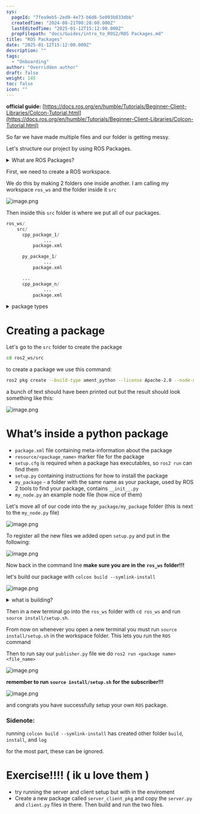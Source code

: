 ```yaml
---
sys:
  pageId: "7fea9eb5-2ed9-4e73-b6d6-5e093b833dbb"
  createdTime: "2024-08-21T00:28:00.000Z"
  lastEditedTime: "2025-01-12T15:12:00.000Z"
  propFilepath: "docs/Guides/intro_to_ROS2/ROS Packages.md"
title: "ROS Packages"
date: "2025-01-12T15:12:00.000Z"
description: ""
tags:
  - "Onboarding"
author: "Overridden author"
draft: false
weight: 145
toc: false
icon: ""
---
```


**official guide:** [https://docs.ros.org/en/humble/Tutorials/Beginner-Client-Libraries/Colcon-Tutorial.html](https://docs.ros.org/en/humble/Tutorials/Beginner-Client-Libraries/Colcon-Tutorial.html)

So far we have made multiple files and our folder is getting messy.

Let's structure our project by using ROS Packages.

<details>

<summary>What are ROS Packages?</summary>

ROS Packages are, as the name implies, packages of code that are highly sharable between ROS developers.

They consist of a folder, `package.xml` file, and source code

```python
      cpp_package_1/
		      ... imagine much code files here ..
          package.xml
```

</details>

First, we need to create a ROS workspace.

We do this by making 2 folders one inside another. I am calling my workspace `ros_ws` and the folder inside it `src`

![image.png](https://prod-files-secure.s3.us-west-2.amazonaws.com/d518164a-d88e-44d1-a4ee-3adb3bd8bce0/70706947-fd18-4537-a67b-e12946812d31/image.png?X-Amz-Algorithm=AWS4-HMAC-SHA256&X-Amz-Content-Sha256=UNSIGNED-PAYLOAD&X-Amz-Credential=ASIAZI2LB466X26BCFKJ%2F20250508%2Fus-west-2%2Fs3%2Faws4_request&X-Amz-Date=20250508T081218Z&X-Amz-Expires=3600&X-Amz-Security-Token=IQoJb3JpZ2luX2VjEMj%2F%2F%2F%2F%2F%2F%2F%2F%2F%2FwEaCXVzLXdlc3QtMiJHMEUCIECPrA4gQ7pN4UQMkghu9P33nsDd3m60ATISTP6xsYV2AiEAmFUm1%2BF1o3qPuVyjR9c04iqYUEiXw9xS%2FPUBS5Cow80q%2FwMIcRAAGgw2Mzc0MjMxODM4MDUiDAu%2BL9OOAyCdMXgRjyrcAxyg3SQi5sLo8W5vTKfXoQ4zwuD2%2FYKFuX6nSehfG4cdgLQN4Yf2nfSnD6nwB5vxpHYiI1JGryRAUMpjeFLEZHPU86pfIXOLatkjKjtm2MkaEazsLhCnsAQLafnrQKADZffMScA5np7t6xolvyrhAe1%2FXfBCRW%2BuCpDgJ1zEM%2FJHl0qYC6xl1wQ17bwjbxdDt0OJWGl5f%2B0a8BDdA%2BsxPL7vs%2FAcoufzO82leDoqH24XdMEEXMzvLgNBrb2duVK4Z%2B5NbL9KSMtgmIvG1f3ptxXGJpPcwu6bDOe53ssf9OMRyIfRUYbos7%2B%2F2OxSzvy7fAYiaQAMZ3gBumrKmO9BAZO9pNYHY4BIkFh7MINVTAzRNZfdaUdapEWPuoLE98V7aK3wQj1hfuAfFtqHEBO8LqdIfuy13eJ0I3b2N89gkiyfN3DK8PaKOKSSyfrzZOZD6ZvzR93tYd6tYd98V1JVMvcBkercwhfSV0v4sWyta%2Fs5QMEEIGXfQI%2BghnGIQqNtvieEO%2Bc737q%2FjeLpdeZUOtQ2zb6KjBrKVJNXbiy8itislmtPpUky1usrr3ukycsIu265NfY8fLsSROJLVKgpf2jZgalUYHzeO9GJgPl8r0Vyrn6gscKVmcpdsu20MK%2FF8cAGOqUBmzrmyD8ruNBv0GUTl2VurjCxT%2BrGQbDEi0FUr8AkvykvyZCevxgLFMFihf8B%2FdZhr4PWc%2FySh3RSNoxKzNvSsh5snCj5NrJJhdowTP7VfId%2FjbJhXOYxzFUgbnSYLoeLoZ7Uu8V%2FrsTvajDxTZJwz3QQROFRD3MVx1bw5NvqupjJJl1g6rgak15RpdDZ1q1R61esa%2B2IQtz4I35vEOdAs8isGKf5&X-Amz-Signature=5f58fb0e5bee88bc6782ce584fccfca74baeefa82c1e9a13aa8478c291f889f8&X-Amz-SignedHeaders=host&x-id=GetObject)

Then inside this `src` folder is where we put all of our packages.

```python
ros_ws/
    src/
      cpp_package_1/
		      ...
          package.xml

      py_package_1/
		      ...
          package.xml

      ...
      cpp_package_n/
		      ...
          package.xml

```

<details>

<summary>package types</summary>

packages can be either `C++` or python.

the intern file structure is different for each but for this guide we will stick to creating python packages

</details>

# Creating a package

Let's go to the `src` folder to create the package

```bash
cd ros2_ws/src
```

to create a package we use this command:

```bash
ros2 pkg create --build-type ament_python --license Apache-2.0 --node-name my_node my_package
```

a bunch of text should have been printed out but the result should look something like this:

![image.png](https://prod-files-secure.s3.us-west-2.amazonaws.com/d518164a-d88e-44d1-a4ee-3adb3bd8bce0/e6cf1e3f-8512-4a3e-b131-079f800bf3e8/image.png?X-Amz-Algorithm=AWS4-HMAC-SHA256&X-Amz-Content-Sha256=UNSIGNED-PAYLOAD&X-Amz-Credential=ASIAZI2LB466X26BCFKJ%2F20250508%2Fus-west-2%2Fs3%2Faws4_request&X-Amz-Date=20250508T081218Z&X-Amz-Expires=3600&X-Amz-Security-Token=IQoJb3JpZ2luX2VjEMj%2F%2F%2F%2F%2F%2F%2F%2F%2F%2FwEaCXVzLXdlc3QtMiJHMEUCIECPrA4gQ7pN4UQMkghu9P33nsDd3m60ATISTP6xsYV2AiEAmFUm1%2BF1o3qPuVyjR9c04iqYUEiXw9xS%2FPUBS5Cow80q%2FwMIcRAAGgw2Mzc0MjMxODM4MDUiDAu%2BL9OOAyCdMXgRjyrcAxyg3SQi5sLo8W5vTKfXoQ4zwuD2%2FYKFuX6nSehfG4cdgLQN4Yf2nfSnD6nwB5vxpHYiI1JGryRAUMpjeFLEZHPU86pfIXOLatkjKjtm2MkaEazsLhCnsAQLafnrQKADZffMScA5np7t6xolvyrhAe1%2FXfBCRW%2BuCpDgJ1zEM%2FJHl0qYC6xl1wQ17bwjbxdDt0OJWGl5f%2B0a8BDdA%2BsxPL7vs%2FAcoufzO82leDoqH24XdMEEXMzvLgNBrb2duVK4Z%2B5NbL9KSMtgmIvG1f3ptxXGJpPcwu6bDOe53ssf9OMRyIfRUYbos7%2B%2F2OxSzvy7fAYiaQAMZ3gBumrKmO9BAZO9pNYHY4BIkFh7MINVTAzRNZfdaUdapEWPuoLE98V7aK3wQj1hfuAfFtqHEBO8LqdIfuy13eJ0I3b2N89gkiyfN3DK8PaKOKSSyfrzZOZD6ZvzR93tYd6tYd98V1JVMvcBkercwhfSV0v4sWyta%2Fs5QMEEIGXfQI%2BghnGIQqNtvieEO%2Bc737q%2FjeLpdeZUOtQ2zb6KjBrKVJNXbiy8itislmtPpUky1usrr3ukycsIu265NfY8fLsSROJLVKgpf2jZgalUYHzeO9GJgPl8r0Vyrn6gscKVmcpdsu20MK%2FF8cAGOqUBmzrmyD8ruNBv0GUTl2VurjCxT%2BrGQbDEi0FUr8AkvykvyZCevxgLFMFihf8B%2FdZhr4PWc%2FySh3RSNoxKzNvSsh5snCj5NrJJhdowTP7VfId%2FjbJhXOYxzFUgbnSYLoeLoZ7Uu8V%2FrsTvajDxTZJwz3QQROFRD3MVx1bw5NvqupjJJl1g6rgak15RpdDZ1q1R61esa%2B2IQtz4I35vEOdAs8isGKf5&X-Amz-Signature=8ca4ae23de8157779d149699b5ad6d478da93290c3fbb353a75b3ddd8399d17e&X-Amz-SignedHeaders=host&x-id=GetObject)

# What’s inside a python package

- `package.xml` file containing meta-information about the package
- `resource/<package_name>` marker file for the package
- `setup.cfg` is required when a package has executables, so `ros2 run` can find them
- `setup.py` containing instructions for how to install the package
- `my_package` - a folder with the same name as your package, used by ROS 2 tools to find your package, contains `__init__.py`
- `my_node.py` an example node file (how nice of them)

Let's move all of our code into the `my_package/my_package` folder (this is next to the `my_node.py` file)

![image.png](https://prod-files-secure.s3.us-west-2.amazonaws.com/d518164a-d88e-44d1-a4ee-3adb3bd8bce0/9ce58f11-0da9-4d3e-b86d-506a9685d378/image.png?X-Amz-Algorithm=AWS4-HMAC-SHA256&X-Amz-Content-Sha256=UNSIGNED-PAYLOAD&X-Amz-Credential=ASIAZI2LB466X26BCFKJ%2F20250508%2Fus-west-2%2Fs3%2Faws4_request&X-Amz-Date=20250508T081218Z&X-Amz-Expires=3600&X-Amz-Security-Token=IQoJb3JpZ2luX2VjEMj%2F%2F%2F%2F%2F%2F%2F%2F%2F%2FwEaCXVzLXdlc3QtMiJHMEUCIECPrA4gQ7pN4UQMkghu9P33nsDd3m60ATISTP6xsYV2AiEAmFUm1%2BF1o3qPuVyjR9c04iqYUEiXw9xS%2FPUBS5Cow80q%2FwMIcRAAGgw2Mzc0MjMxODM4MDUiDAu%2BL9OOAyCdMXgRjyrcAxyg3SQi5sLo8W5vTKfXoQ4zwuD2%2FYKFuX6nSehfG4cdgLQN4Yf2nfSnD6nwB5vxpHYiI1JGryRAUMpjeFLEZHPU86pfIXOLatkjKjtm2MkaEazsLhCnsAQLafnrQKADZffMScA5np7t6xolvyrhAe1%2FXfBCRW%2BuCpDgJ1zEM%2FJHl0qYC6xl1wQ17bwjbxdDt0OJWGl5f%2B0a8BDdA%2BsxPL7vs%2FAcoufzO82leDoqH24XdMEEXMzvLgNBrb2duVK4Z%2B5NbL9KSMtgmIvG1f3ptxXGJpPcwu6bDOe53ssf9OMRyIfRUYbos7%2B%2F2OxSzvy7fAYiaQAMZ3gBumrKmO9BAZO9pNYHY4BIkFh7MINVTAzRNZfdaUdapEWPuoLE98V7aK3wQj1hfuAfFtqHEBO8LqdIfuy13eJ0I3b2N89gkiyfN3DK8PaKOKSSyfrzZOZD6ZvzR93tYd6tYd98V1JVMvcBkercwhfSV0v4sWyta%2Fs5QMEEIGXfQI%2BghnGIQqNtvieEO%2Bc737q%2FjeLpdeZUOtQ2zb6KjBrKVJNXbiy8itislmtPpUky1usrr3ukycsIu265NfY8fLsSROJLVKgpf2jZgalUYHzeO9GJgPl8r0Vyrn6gscKVmcpdsu20MK%2FF8cAGOqUBmzrmyD8ruNBv0GUTl2VurjCxT%2BrGQbDEi0FUr8AkvykvyZCevxgLFMFihf8B%2FdZhr4PWc%2FySh3RSNoxKzNvSsh5snCj5NrJJhdowTP7VfId%2FjbJhXOYxzFUgbnSYLoeLoZ7Uu8V%2FrsTvajDxTZJwz3QQROFRD3MVx1bw5NvqupjJJl1g6rgak15RpdDZ1q1R61esa%2B2IQtz4I35vEOdAs8isGKf5&X-Amz-Signature=a99da3e3d850bdb6927e8a687372f8f401390b1bf87e9351bc11e3f29891507e&X-Amz-SignedHeaders=host&x-id=GetObject)

To register all the new files we added open `setup.py` and put in the following:

![image.png](https://prod-files-secure.s3.us-west-2.amazonaws.com/d518164a-d88e-44d1-a4ee-3adb3bd8bce0/1cd7c262-4cae-4496-9d75-c178537d24a2/image.png?X-Amz-Algorithm=AWS4-HMAC-SHA256&X-Amz-Content-Sha256=UNSIGNED-PAYLOAD&X-Amz-Credential=ASIAZI2LB466X26BCFKJ%2F20250508%2Fus-west-2%2Fs3%2Faws4_request&X-Amz-Date=20250508T081218Z&X-Amz-Expires=3600&X-Amz-Security-Token=IQoJb3JpZ2luX2VjEMj%2F%2F%2F%2F%2F%2F%2F%2F%2F%2FwEaCXVzLXdlc3QtMiJHMEUCIECPrA4gQ7pN4UQMkghu9P33nsDd3m60ATISTP6xsYV2AiEAmFUm1%2BF1o3qPuVyjR9c04iqYUEiXw9xS%2FPUBS5Cow80q%2FwMIcRAAGgw2Mzc0MjMxODM4MDUiDAu%2BL9OOAyCdMXgRjyrcAxyg3SQi5sLo8W5vTKfXoQ4zwuD2%2FYKFuX6nSehfG4cdgLQN4Yf2nfSnD6nwB5vxpHYiI1JGryRAUMpjeFLEZHPU86pfIXOLatkjKjtm2MkaEazsLhCnsAQLafnrQKADZffMScA5np7t6xolvyrhAe1%2FXfBCRW%2BuCpDgJ1zEM%2FJHl0qYC6xl1wQ17bwjbxdDt0OJWGl5f%2B0a8BDdA%2BsxPL7vs%2FAcoufzO82leDoqH24XdMEEXMzvLgNBrb2duVK4Z%2B5NbL9KSMtgmIvG1f3ptxXGJpPcwu6bDOe53ssf9OMRyIfRUYbos7%2B%2F2OxSzvy7fAYiaQAMZ3gBumrKmO9BAZO9pNYHY4BIkFh7MINVTAzRNZfdaUdapEWPuoLE98V7aK3wQj1hfuAfFtqHEBO8LqdIfuy13eJ0I3b2N89gkiyfN3DK8PaKOKSSyfrzZOZD6ZvzR93tYd6tYd98V1JVMvcBkercwhfSV0v4sWyta%2Fs5QMEEIGXfQI%2BghnGIQqNtvieEO%2Bc737q%2FjeLpdeZUOtQ2zb6KjBrKVJNXbiy8itislmtPpUky1usrr3ukycsIu265NfY8fLsSROJLVKgpf2jZgalUYHzeO9GJgPl8r0Vyrn6gscKVmcpdsu20MK%2FF8cAGOqUBmzrmyD8ruNBv0GUTl2VurjCxT%2BrGQbDEi0FUr8AkvykvyZCevxgLFMFihf8B%2FdZhr4PWc%2FySh3RSNoxKzNvSsh5snCj5NrJJhdowTP7VfId%2FjbJhXOYxzFUgbnSYLoeLoZ7Uu8V%2FrsTvajDxTZJwz3QQROFRD3MVx1bw5NvqupjJJl1g6rgak15RpdDZ1q1R61esa%2B2IQtz4I35vEOdAs8isGKf5&X-Amz-Signature=38baaea8b61fa43b10eedf7d7a380b454e01ac22181e9e56f5e44b0847b52999&X-Amz-SignedHeaders=host&x-id=GetObject)

Now back in the command line **make sure you are in the** **`ros_ws`** **folder!!!**

let's build our package with `colcon build --symlink-install`

![image.png](https://prod-files-secure.s3.us-west-2.amazonaws.com/d518164a-d88e-44d1-a4ee-3adb3bd8bce0/2f2a0d27-b173-48fd-b189-5f5c0ce65619/image.png?X-Amz-Algorithm=AWS4-HMAC-SHA256&X-Amz-Content-Sha256=UNSIGNED-PAYLOAD&X-Amz-Credential=ASIAZI2LB466X26BCFKJ%2F20250508%2Fus-west-2%2Fs3%2Faws4_request&X-Amz-Date=20250508T081218Z&X-Amz-Expires=3600&X-Amz-Security-Token=IQoJb3JpZ2luX2VjEMj%2F%2F%2F%2F%2F%2F%2F%2F%2F%2FwEaCXVzLXdlc3QtMiJHMEUCIECPrA4gQ7pN4UQMkghu9P33nsDd3m60ATISTP6xsYV2AiEAmFUm1%2BF1o3qPuVyjR9c04iqYUEiXw9xS%2FPUBS5Cow80q%2FwMIcRAAGgw2Mzc0MjMxODM4MDUiDAu%2BL9OOAyCdMXgRjyrcAxyg3SQi5sLo8W5vTKfXoQ4zwuD2%2FYKFuX6nSehfG4cdgLQN4Yf2nfSnD6nwB5vxpHYiI1JGryRAUMpjeFLEZHPU86pfIXOLatkjKjtm2MkaEazsLhCnsAQLafnrQKADZffMScA5np7t6xolvyrhAe1%2FXfBCRW%2BuCpDgJ1zEM%2FJHl0qYC6xl1wQ17bwjbxdDt0OJWGl5f%2B0a8BDdA%2BsxPL7vs%2FAcoufzO82leDoqH24XdMEEXMzvLgNBrb2duVK4Z%2B5NbL9KSMtgmIvG1f3ptxXGJpPcwu6bDOe53ssf9OMRyIfRUYbos7%2B%2F2OxSzvy7fAYiaQAMZ3gBumrKmO9BAZO9pNYHY4BIkFh7MINVTAzRNZfdaUdapEWPuoLE98V7aK3wQj1hfuAfFtqHEBO8LqdIfuy13eJ0I3b2N89gkiyfN3DK8PaKOKSSyfrzZOZD6ZvzR93tYd6tYd98V1JVMvcBkercwhfSV0v4sWyta%2Fs5QMEEIGXfQI%2BghnGIQqNtvieEO%2Bc737q%2FjeLpdeZUOtQ2zb6KjBrKVJNXbiy8itislmtPpUky1usrr3ukycsIu265NfY8fLsSROJLVKgpf2jZgalUYHzeO9GJgPl8r0Vyrn6gscKVmcpdsu20MK%2FF8cAGOqUBmzrmyD8ruNBv0GUTl2VurjCxT%2BrGQbDEi0FUr8AkvykvyZCevxgLFMFihf8B%2FdZhr4PWc%2FySh3RSNoxKzNvSsh5snCj5NrJJhdowTP7VfId%2FjbJhXOYxzFUgbnSYLoeLoZ7Uu8V%2FrsTvajDxTZJwz3QQROFRD3MVx1bw5NvqupjJJl1g6rgak15RpdDZ1q1R61esa%2B2IQtz4I35vEOdAs8isGKf5&X-Amz-Signature=0ebada5feda81124608336c2a009bfeca64b8d183e3f0cfc84cb9c7ae8f46196&X-Amz-SignedHeaders=host&x-id=GetObject)

<details>

<summary>what is building?</summary>

if you are a CS major at Rose-Hulman you will learn the answer to this in CSSE132

but TLDR; is it combines all the code files into one program that can be run easily 

</details>

Then in a new terminal go into the `ros_ws` folder with `cd ros_ws` and run `source install/setup.sh`. 

From now on whenever you open a new terminal you must run `source install/setup.sh` in the workspace folder. This lets you run the `ROS` command

Then to run say our `publisher.py` file we do `ros2 run <package name> <file_name>`

![image.png](https://prod-files-secure.s3.us-west-2.amazonaws.com/d518164a-d88e-44d1-a4ee-3adb3bd8bce0/4f4b1219-3a44-4632-aa0a-ce3471699f59/image.png?X-Amz-Algorithm=AWS4-HMAC-SHA256&X-Amz-Content-Sha256=UNSIGNED-PAYLOAD&X-Amz-Credential=ASIAZI2LB466X26BCFKJ%2F20250508%2Fus-west-2%2Fs3%2Faws4_request&X-Amz-Date=20250508T081218Z&X-Amz-Expires=3600&X-Amz-Security-Token=IQoJb3JpZ2luX2VjEMj%2F%2F%2F%2F%2F%2F%2F%2F%2F%2FwEaCXVzLXdlc3QtMiJHMEUCIECPrA4gQ7pN4UQMkghu9P33nsDd3m60ATISTP6xsYV2AiEAmFUm1%2BF1o3qPuVyjR9c04iqYUEiXw9xS%2FPUBS5Cow80q%2FwMIcRAAGgw2Mzc0MjMxODM4MDUiDAu%2BL9OOAyCdMXgRjyrcAxyg3SQi5sLo8W5vTKfXoQ4zwuD2%2FYKFuX6nSehfG4cdgLQN4Yf2nfSnD6nwB5vxpHYiI1JGryRAUMpjeFLEZHPU86pfIXOLatkjKjtm2MkaEazsLhCnsAQLafnrQKADZffMScA5np7t6xolvyrhAe1%2FXfBCRW%2BuCpDgJ1zEM%2FJHl0qYC6xl1wQ17bwjbxdDt0OJWGl5f%2B0a8BDdA%2BsxPL7vs%2FAcoufzO82leDoqH24XdMEEXMzvLgNBrb2duVK4Z%2B5NbL9KSMtgmIvG1f3ptxXGJpPcwu6bDOe53ssf9OMRyIfRUYbos7%2B%2F2OxSzvy7fAYiaQAMZ3gBumrKmO9BAZO9pNYHY4BIkFh7MINVTAzRNZfdaUdapEWPuoLE98V7aK3wQj1hfuAfFtqHEBO8LqdIfuy13eJ0I3b2N89gkiyfN3DK8PaKOKSSyfrzZOZD6ZvzR93tYd6tYd98V1JVMvcBkercwhfSV0v4sWyta%2Fs5QMEEIGXfQI%2BghnGIQqNtvieEO%2Bc737q%2FjeLpdeZUOtQ2zb6KjBrKVJNXbiy8itislmtPpUky1usrr3ukycsIu265NfY8fLsSROJLVKgpf2jZgalUYHzeO9GJgPl8r0Vyrn6gscKVmcpdsu20MK%2FF8cAGOqUBmzrmyD8ruNBv0GUTl2VurjCxT%2BrGQbDEi0FUr8AkvykvyZCevxgLFMFihf8B%2FdZhr4PWc%2FySh3RSNoxKzNvSsh5snCj5NrJJhdowTP7VfId%2FjbJhXOYxzFUgbnSYLoeLoZ7Uu8V%2FrsTvajDxTZJwz3QQROFRD3MVx1bw5NvqupjJJl1g6rgak15RpdDZ1q1R61esa%2B2IQtz4I35vEOdAs8isGKf5&X-Amz-Signature=320d2f1b85902e9f33d08b3a0ccb84d1474385b3738ff0484bcf57b929424222&X-Amz-SignedHeaders=host&x-id=GetObject)

**remember to run** **`source install/setup.sh`** **for the subscriber!!!**

![image.png](https://prod-files-secure.s3.us-west-2.amazonaws.com/d518164a-d88e-44d1-a4ee-3adb3bd8bce0/02121119-dad4-49ec-8356-c956108b4243/image.png?X-Amz-Algorithm=AWS4-HMAC-SHA256&X-Amz-Content-Sha256=UNSIGNED-PAYLOAD&X-Amz-Credential=ASIAZI2LB466X26BCFKJ%2F20250508%2Fus-west-2%2Fs3%2Faws4_request&X-Amz-Date=20250508T081218Z&X-Amz-Expires=3600&X-Amz-Security-Token=IQoJb3JpZ2luX2VjEMj%2F%2F%2F%2F%2F%2F%2F%2F%2F%2FwEaCXVzLXdlc3QtMiJHMEUCIECPrA4gQ7pN4UQMkghu9P33nsDd3m60ATISTP6xsYV2AiEAmFUm1%2BF1o3qPuVyjR9c04iqYUEiXw9xS%2FPUBS5Cow80q%2FwMIcRAAGgw2Mzc0MjMxODM4MDUiDAu%2BL9OOAyCdMXgRjyrcAxyg3SQi5sLo8W5vTKfXoQ4zwuD2%2FYKFuX6nSehfG4cdgLQN4Yf2nfSnD6nwB5vxpHYiI1JGryRAUMpjeFLEZHPU86pfIXOLatkjKjtm2MkaEazsLhCnsAQLafnrQKADZffMScA5np7t6xolvyrhAe1%2FXfBCRW%2BuCpDgJ1zEM%2FJHl0qYC6xl1wQ17bwjbxdDt0OJWGl5f%2B0a8BDdA%2BsxPL7vs%2FAcoufzO82leDoqH24XdMEEXMzvLgNBrb2duVK4Z%2B5NbL9KSMtgmIvG1f3ptxXGJpPcwu6bDOe53ssf9OMRyIfRUYbos7%2B%2F2OxSzvy7fAYiaQAMZ3gBumrKmO9BAZO9pNYHY4BIkFh7MINVTAzRNZfdaUdapEWPuoLE98V7aK3wQj1hfuAfFtqHEBO8LqdIfuy13eJ0I3b2N89gkiyfN3DK8PaKOKSSyfrzZOZD6ZvzR93tYd6tYd98V1JVMvcBkercwhfSV0v4sWyta%2Fs5QMEEIGXfQI%2BghnGIQqNtvieEO%2Bc737q%2FjeLpdeZUOtQ2zb6KjBrKVJNXbiy8itislmtPpUky1usrr3ukycsIu265NfY8fLsSROJLVKgpf2jZgalUYHzeO9GJgPl8r0Vyrn6gscKVmcpdsu20MK%2FF8cAGOqUBmzrmyD8ruNBv0GUTl2VurjCxT%2BrGQbDEi0FUr8AkvykvyZCevxgLFMFihf8B%2FdZhr4PWc%2FySh3RSNoxKzNvSsh5snCj5NrJJhdowTP7VfId%2FjbJhXOYxzFUgbnSYLoeLoZ7Uu8V%2FrsTvajDxTZJwz3QQROFRD3MVx1bw5NvqupjJJl1g6rgak15RpdDZ1q1R61esa%2B2IQtz4I35vEOdAs8isGKf5&X-Amz-Signature=2eefa1ec29b2c35e97434760651c0e8cc3ae2dd96d413b09933b562d36e15420&X-Amz-SignedHeaders=host&x-id=GetObject)

and congrats you have successfully setup your own `ROS` package.

### Sidenote:

running `colcon build --symlink-install` has created other folder `build`, `install`, and `log`

for the most part, these can be ignored.

# Exercise!!!! ( ik u love them )

- try running the server and client setup but with in the enviroment
- Create a new package called `server_client_pkg` and copy the `server.py` and `client.py` files in there. Then build and run the two files.
